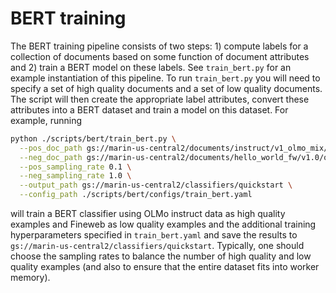 # BERT training

The BERT training pipeline consists of two steps: 1) compute labels for a collection of documents based on
some function of document attributes and 2) train a BERT model on these labels. See `train_bert.py` for an example
instantiation of this pipeline. To run `train_bert.py` you will need to specify a set of high quality documents
and a set of low quality documents. The script will then create the appropriate label attributes, convert these attributes into a BERT dataset and train a model on this dataset. For example, running

```bash
python ./scripts/bert/train_bert.py \
  --pos_doc_path gs://marin-us-central2/documents/instruct/v1_olmo_mix/text \
  --neg_doc_path gs://marin-us-central2/documents/hello_world_fw/v1.0/quickstart \
  --pos_sampling_rate 0.1 \
  --neg_sampling_rate 1.0 \
  --output_path gs://marin-us-central2/classifiers/quickstart \
  --config_path ./scripts/bert/configs/train_bert.yaml
```
will train a BERT classifier using OLMo instruct data as high quality examples and Fineweb as low quality examples and
the additional training hyperparameters specified in `train_bert.yaml`
and save the results to `gs://marin-us-central2/classifiers/quickstart`.
Typically, one should choose the sampling rates to balance the number of high quality and low quality examples (and also
to ensure that the entire dataset fits into worker memory).
